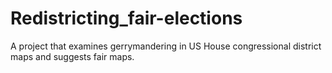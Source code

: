 # Redistricting_fair-elections
A project that examines gerrymandering in US House congressional district maps and suggests fair maps.

